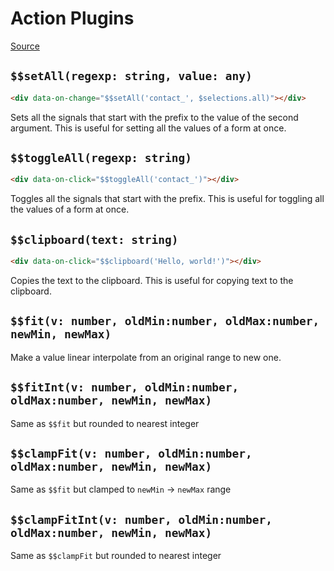 # Action Plugins

[Source](https://github.com/delaneyj/datastar/blob/main/packages/library/src/lib/plugins/helpers.ts)

## `$$setAll(regexp: string, value: any)`

```html
<div data-on-change="$$setAll('contact_', $selections.all)"></div>
```

Sets all the signals that start with the prefix to the value of the second argument. This is useful for setting all the values of a form at once.

## `$$toggleAll(regexp: string)`

```html
<div data-on-click="$$toggleAll('contact_')"></div>
```

Toggles all the signals that start with the prefix. This is useful for toggling all the values of a form at once.

## `$$clipboard(text: string)`

```html
<div data-on-click="$$clipboard('Hello, world!')"></div>
```

Copies the text to the clipboard. This is useful for copying text to the clipboard.

## `$$fit(v: number, oldMin:number, oldMax:number, newMin, newMax)`

Make a value linear interpolate from an original range to new one.


## `$$fitInt(v: number, oldMin:number, oldMax:number, newMin, newMax)`

Same as `$$fit` but rounded to nearest integer

## `$$clampFit(v: number, oldMin:number, oldMax:number, newMin, newMax)`

Same as `$$fit` but clamped to `newMin` -> `newMax` range

## `$$clampFitInt(v: number, oldMin:number, oldMax:number, newMin, newMax)`

Same as `$$clampFit` but rounded to nearest integer
